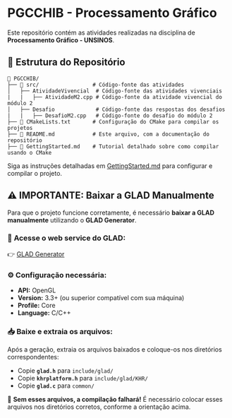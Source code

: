 # PGCCHIB - Processamento Gráfico

Este repositório contém as atividades realizadas na disciplina de **Processamento Gráfico - UNSINOS**.

## 📂 Estrutura do Repositório

```plaintext
📂 PGCCHIB/
├── 📂 src/                 # Código-fonte das atividades
│   ├── AtividadeVivencial  # Código-fonte das atividades vivenciais
|   |   ├── AtividadeM2.cpp # Código-fonte da atividade vivencial do módulo 2
│   ├── Desafio             # Código-fonte das respostas dos desafios
|   |   ├── DesafioM2.cpp   # Código-fonte do desafio do módulo 2
├── 📄 CMakeLists.txt       # Configuração do CMake para compilar os projetos
├── 📄 README.md            # Este arquivo, com a documentação do repositório
├── 📄 GettingStarted.md    # Tutorial detalhado sobre como compilar usando o CMake
```

Siga as instruções detalhadas em [GettingStarted.md](GettingStarted.md) para configurar e compilar o projeto.

## ⚠️ **IMPORTANTE: Baixar a GLAD Manualmente**
Para que o projeto funcione corretamente, é necessário **baixar a GLAD manualmente** utilizando o **GLAD Generator**.

### 🔗 **Acesse o web service do GLAD**:
👉 [GLAD Generator](https://glad.dav1d.de/)

### ⚙️ **Configuração necessária:**
- **API:** OpenGL  
- **Version:** 3.3+ (ou superior compatível com sua máquina)  
- **Profile:** Core  
- **Language:** C/C++  

### 📥 **Baixe e extraia os arquivos:**
Após a geração, extraia os arquivos baixados e coloque-os nos diretórios correspondentes:
- Copie **`glad.h`** para `include/glad/`
- Copie **`khrplatform.h`** para `include/glad/KHR/`
- Copie **`glad.c`** para `common/`

🚨 **Sem esses arquivos, a compilação falhará!** É necessário colocar esses arquivos nos diretórios corretos, conforme a orientação acima.